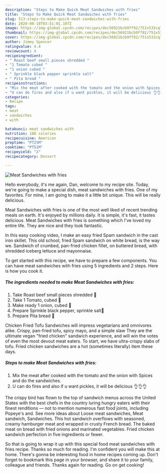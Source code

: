 ```yaml
---
description: "Steps to Make Quick Meat Sandwiches with fries"
title: "Steps to Make Quick Meat Sandwiches with fries"
slug: 513-steps-to-make-quick-meat-sandwiches-with-fries
date: 2020-08-18T03:51:01.107Z
image: https://img-global.cpcdn.com/recipes/dec56921bcb9ff92/751x532cq70/meat-sandwiches-with-fries-recipe-main-photo.jpg
thumbnail: https://img-global.cpcdn.com/recipes/dec56921bcb9ff92/751x532cq70/meat-sandwiches-with-fries-recipe-main-photo.jpg
cover: https://img-global.cpcdn.com/recipes/dec56921bcb9ff92/751x532cq70/meat-sandwiches-with-fries-recipe-main-photo.jpg
author: Jimmy Spencer
ratingvalue: 4.4
reviewcount: 4
recipeingredient:
- " Roast beef small pieces shredded "
- "1 Tomato cubed "
- "1 onion cubed "
- " Sprinkle black pepper sprinkle salt"
- " Pita bread "
recipeinstructions:
- "Mix the meat after cooked with the tomato and the onion with Spices and do the sandwiches."
- "U can do fires and also if u want pickles, it will be delicious 👌👌👌"
categories:
- Recipe
tags:
- meat
- sandwiches
- with

katakunci: meat sandwiches with 
nutrition: 188 calories
recipecuisine: American
preptime: "PT25M"
cooktime: "PT51M"
recipeyield: "2"
recipecategory: Dessert

---
```



![Meat Sandwiches with fries](https://img-global.cpcdn.com/recipes/dec56921bcb9ff92/751x532cq70/meat-sandwiches-with-fries-recipe-main-photo.jpg)

Hello everybody, it's me again, Dan, welcome to my recipe site. Today, we're going to make a special dish, meat sandwiches with fries. One of my favorites. For mine, I am going to make it a little bit unique. This will be really delicious.

Meat Sandwiches with fries is one of the most well liked of recent trending meals on earth. It's enjoyed by millions daily. It is simple, it's fast, it tastes delicious. Meat Sandwiches with fries is something which I've loved my entire life. They are nice and they look fantastic.

In this easy cooking video, I make an easy fried Spam sandwich in the cast iron skillet. This old school, fried Spam sandwich on white bread, is the way we. Sandwich of crumbed, pan-fried chicken fillet, on buttered bread, with shredded iceberg lettuce and mayonnaise.


To get started with this recipe, we have to prepare a few components. You can have meat sandwiches with fries using 5 ingredients and 2 steps. Here is how you cook it.

<!--inarticleads1-->

##### The ingredients needed to make Meat Sandwiches with fries:

1. Take  Roast beef small pieces shredded 🥩
1. Take 1 Tomato, cubed 🍅
1. Make ready 1 onion, cubed 🧅
1. Prepare  Sprinkle black pepper, sprinkle salt🧂
1. Prepare  Pita bread 🥟


Chicken Fried Tofu Sandwiches will impress vegetarians and omnivores alike. Crispy, pan-fried tofu, spicy mayo, and a simple slaw They are the ultimate vegan &#34;fried chicken&#34; sandwich experience, and will win the votes of even the most devout meat eaters. To start, we have ultra-crispy slabs of tofu. Fried chicken sandwiches are a hot (sometimes literally) item these days. 

<!--inarticleads2-->

##### Steps to make Meat Sandwiches with fries:

1. Mix the meat after cooked with the tomato and the onion with Spices and do the sandwiches.
1. U can do fires and also if u want pickles, it will be delicious 👌👌👌


The crispy bird has flown to the top of sandwich menus across the United States with the best chefs in the country luring hungry eaters with their finest renditions — not to mention numerous fast food joints, including Popeye&#39;s and. See more ideas about Loose meat sandwiches, Meat sandwich, Sandwiches. This hot sandwich overflows with seasoned, creamy hamburger meat and wrapped in crusty French bread. The baked meat on bread with fried onions and marinated vegetables. Fried chicken sandwich perfection in five ingredients or fewer. 

So that is going to wrap it up with this special food meat sandwiches with fries recipe. Thanks so much for reading. I'm confident you will make this at home. There's gonna be interesting food in home recipes coming up. Don't forget to bookmark this page in your browser, and share it to your family, colleague and friends. Thanks again for reading. Go on get cooking!
